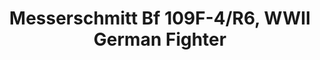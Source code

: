 ---
layout: product
title: "Messerschmitt Bf 109F-4/R6, WWII German Fighter                                                                                    "
price: "TBA" 
desc: "N/A"
img_path: "/assets/img/ICM 48107.webp"
brand: "N/A"
available: false
special_offer: false
new: false
soon: false
cat: "010000"
subcat: "013600"
subsubcat: "0N/A"
sifra: "ICM 48107"
popular: false
---